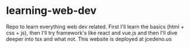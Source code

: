 # learning-web-dev
 Repo to learn everything web dev related. First I'll learn the basics (html + css + js), then I'll try framework's like react and vue.js and then I'll dive deeper into tsx and what not. This website is deployed at jcedeno.us
 
